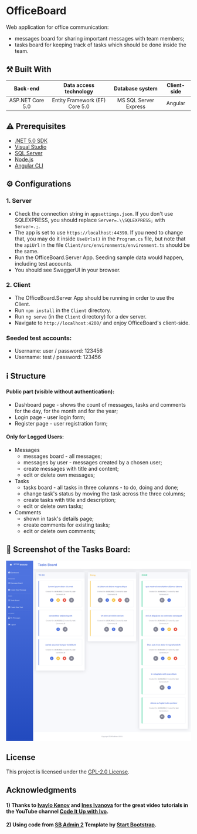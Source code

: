 # OfficeBoard

Web application for office communication: 
- messages board for sharing important messages with team members; 
- tasks board for keeping track of tasks which should be done inside the team.

## :hammer_and_pick: Built With

| Back-end  | Data access technology | Database system  | Client-side |
| :---: | :---: | :---: | :---: |
| ASP.NET Core 5.0  | Entity Framework (EF) Core 5.0  | MS SQL Server Express  | Angular  |

## :warning: Prerequisites
- [.NET 5.0 SDK](https://dotnet.microsoft.com/download/visual-studio-sdks)
- [Visual Studio](https://visualstudio.microsoft.com/vs/)
- [SQL Server](https://www.microsoft.com/en-us/sql-server/sql-server-downloads)
- [Node.js](https://nodejs.org/en/)
- [Angular CLI](https://angular.io/cli)

## :gear: Configurations

### 1. Server
- Check the connection string in `appsettings.json`. If you don't use SQLEXPRESS, you should replace `Server=.\\SQLEXPRESS;` with `Server=.;`.
- The app is set to use `https://localhost:44390`. If you need to change that, you may do it inside `UseUrls()` in the `Program.cs` file, but note that the `apiUrl` in the file `Client/src/environments/environment.ts` should be the same.
- Run the OfficeBoard.Server App. Seeding sample data would happen, including test accounts.
- You should see SwaggerUI in your browser. 

### 2. Client  
- The OfficeBoard.Server App should be running in order to use the Client.
- Run `npm install` in the `Client` directory.
- Run `ng serve` (in the `Client` directory) for a dev server. 
- Navigate to `http://localhost:4200/` and enjoy OfficeBoard's client-side.

### Seeded test accounts:
  - Username: user / password: 123456
  - Username: test / password: 123456

## :information_source: Structure
#### Public part (visible without authentication): 
- Dashboard page - shows the count of messages, tasks and comments for the day, for the month and for the year;  
- Login page - user login form;
- Register page - user registration form;  
#### Only for Logged Users:
- Messages
  - messages board - all messages;
  - messages by user - messages created by a chosen user;
  - create messages with title and content;
  - edit or delete own messages;
- Tasks
  - tasks board - all tasks in three columns - to do, doing and done;
  - change task's status by moving the task across the three columns;
  - create tasks with title and description; 
  - edit or delete own tasks;
- Comments
  - shown in task's details page; 
  - create comments for existing tasks;
  - edit or delete own comments;

## :eyes: Screenshot of the Tasks Board:
![OfficeBoard-TasksBoard-Screenshot](https://raw.githubusercontent.com/marinakolova/OfficeBoard/main/screenshot-tasks-board.png)

## License

This project is licensed under the [GPL-2.0 License](LICENSE).

## Acknowledgments

#### 1) Thanks to [Ivaylo Kenov](https://github.com/ivaylokenov) and [Ines Ivanova](https://github.com/InesIvanova) for the great video tutorials in the YouTube channel [Code It Up with Ivo](https://www.youtube.com/channel/UCP5Ons7fK3yKhX6lhc9XcfQ).

#### 2) Using code from [SB Admin 2](https://github.com/startbootstrap/startbootstrap-sb-admin-2) Template by [Start Bootstrap](https://github.com/StartBootstrap).
